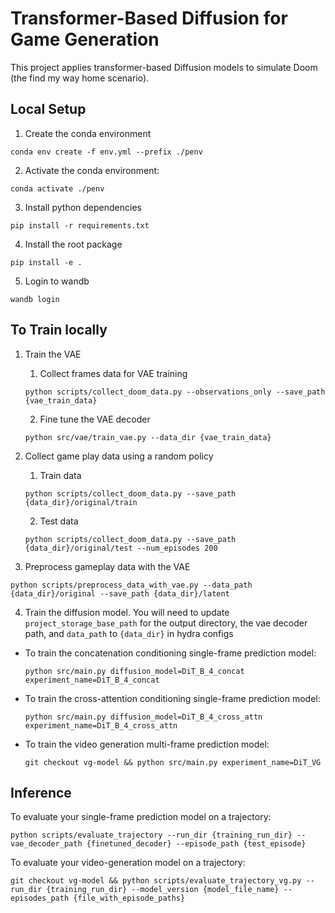 # Transformer-Based Diffusion for Game Generation

This project applies transformer-based Diffusion models to simulate Doom (the find my way home scenario). 

## Local Setup

1. Create the conda environment

```
conda env create -f env.yml --prefix ./penv
```

2. Activate the conda environment:

 ```
 conda activate ./penv
```

3. Install python dependencies

```
pip install -r requirements.txt
```

4. Install the root package

```
pip install -e .
```

5. Login to wandb

```
wandb login
```

## To Train locally

1. Train the VAE
    1. Collect frames data for VAE training

    ```
    python scripts/collect_doom_data.py --observations_only --save_path {vae_train_data}
   ````

    2. Fine tune the VAE decoder

    ```
    python src/vae/train_vae.py --data_dir {vae_train_data}
    ```

2. Collect game play data using a random policy

    1. Train data

    ```
    python scripts/collect_doom_data.py --save_path {data_dir}/original/train
    ```

    2. Test data

    ```
    python scripts/collect_doom_data.py --save_path {data_dir}/original/test --num_episodes 200
    ```

3. Preprocess gameplay data with the VAE

```
python scripts/preprocess_data_with_vae.py --data_path {data_dir}/original --save_path {data_dir}/latent
```

4. Train the diffusion model. You will need to update  `project_storage_base_path` for the output directory, the vae decoder path, and `data_path` to `{data_dir}` in hydra configs

 - To train the concatenation conditioning single-frame prediction model: 
   ```
   python src/main.py diffusion_model=DiT_B_4_concat experiment_name=DiT_B_4_concat
   ```

 - To train the cross-attention conditioning single-frame prediction model: 
   ```
   python src/main.py diffusion_model=DiT_B_4_cross_attn experiment_name=DiT_B_4_cross_attn
   ```
 
 - To train the video generation multi-frame prediction model: 
   ```
   git checkout vg-model && python src/main.py experiment_name=DiT_VG
   ```

## Inference

To evaluate your single-frame prediction model on a trajectory:
```
python scripts/evaluate_trajectory --run_dir {training_run_dir} --vae_decoder_path {finetuned_decoder} --episode_path {test_episode}
```

To evaluate your video-generation model on a trajectory:
```
git checkout vg-model && python scripts/evaluate_trajectory_vg.py --run_dir {training_run_dir} --model_version {model_file_name} --episodes_path {file_with_episode_paths}
```
